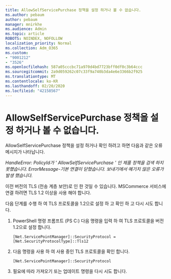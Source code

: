 ```yaml
---
title: AllowSelfServicePurchase 정책을 설정 하거나 볼 수 없습니다.
ms.author: pebaum
author: pebaum
manager: mnirkhe
ms.audience: Admin
ms.topic: article
ROBOTS: NOINDEX, NOFOLLOW
localization_priority: Normal
ms.collection: Adm_O365
ms.custom:
- "9001212"
- "3526"
ms.openlocfilehash: 587a05cccbc71a970d4bd7723bff0df0c3b64ccc
ms.sourcegitcommit: 2a9d059262c07c33f9a740b3da4e6e3366b2f925
ms.translationtype: MT
ms.contentlocale: ko-KR
ms.lasthandoff: 02/20/2020
ms.locfileid: "42158567"
---
```

# <a name="unable-to-set-or-view-the-allowselfservicepurchase-policy"></a>AllowSelfServicePurchase 정책을 설정 하거나 볼 수 없습니다.

AllowSelfServicePurchase 정책을 설정 하거나 확인 하려고 하면 다음과 같은 오류 메시지가 나타납니다.

*HandleError: PolicyId가 ' AllowSelfServicePurchase ' 인 제품 정책을 검색 하지 못했습니다. ErrorMessage-기본 연결이 닫혔습니다. 보내기에서 예기치 않은 오류가 발생 했습니다.*

이전 버전의 TLS (전송 계층 보안)로 인 한 것일 수 있습니다. MSCommerce 서비스에 연결 하려면 TLS 1.2 이상을 사용 해야 합니다.  

다음 단계를 수행 하 여 TLS 프로토콜을 1.2으로 설정 하 고 확인 하 고 다시 시도 합니다.
 1. PowerShell 명령 프롬프트 (PS C:\) 다음 명령을 입력 하 여 TLS 프로토콜을 버전 1.2으로 설정 합니다.

    `[Net.ServicePointManager]::SecurityProtocol = [Net.SecurityProtocolType]::Tls12`

2. 다음 명령을 사용 하 여 사용 중인 TLS 프로토콜을 확인 합니다.

    `[Net.ServicePointManager]::SecurityProtocol` 

3. 필요에 따라 가져오기 또는 업데이트 명령을 다시 시도 합니다.

